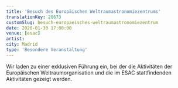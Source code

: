 ```yaml
---
title: 'Besuch des Europäischen Weltraumastronomiezentrums'
translationKey: 20673
customSlug: besuch-europaeisches-weltraumastronomiezentrum
date: 2020-01-30 17:00:00
venue: [esac]
artist:
city: Madrid
type: 'Besondere Veranstaltung'
---
```


Wir laden zu einer exklusiven Führung ein, bei der die Aktivitäten der Europäischen Weltraumorganisation und die im ESAC stattfindenden Aktivitäten gezeigt werden.
